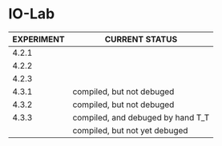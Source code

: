 # IO-Lab

| EXPERIMENT | CURRENT STATUS                    |
| ---------- | --------------------------------- |
| 4.2.1      |                                   |
| 4.2.2      |                                   |
| 4.2.3      |                                   |
| 4.3.1      | compiled, but not debuged         |
| 4.3.2      | compiled, but not debuged         |
| 4.3.3      | compiled, and debuged by hand T_T |
|            | compiled, but not yet debuged     |

